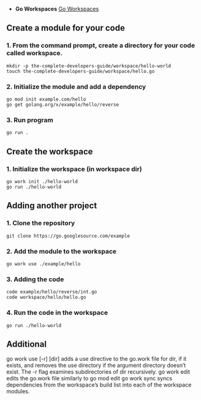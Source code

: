 - **Go Workspaces**
[Go Workspaces](https://go.dev/doc/tutorial/workspaces)

## Create a module for your code

### 1. From the command prompt, create a directory for your code called workspace.
```
mkdir -p the-complete-developers-guide/workspace/hello-world
touch the-complete-developers-guide/workspace/hello.go
```

### 2. Initialize the module and add a dependency
```
go mod init example.com/hello
go get golang.org/x/example/hello/reverse
```

### 3. Run program
```
go run .
```

## Create the workspace

### 1. Initialize the workspace (in workspace dir)
```
go work init ./hello-world 
go run ./hello-world
```

## Adding another project

### 1. Clone the repository
```
git clone https://go.googlesource.com/example
```

### 2. Add the module to the workspace
```
go work use ./example/hello
```

### 3. Adding the code
```
code example/hello/reverse/int.go
code workspace/hello/hello.go
```

### 4. Run the code in the workspace
```
go run ./hello-world
```

## Additional
go work use [-r] [dir] adds a use directive to the go.work file for dir, if it exists, and removes the use directory if the argument directory doesn’t exist. The -r flag examines subdirectories of dir recursively.
go work edit edits the go.work file similarly to go mod edit
go work sync syncs dependencies from the workspace’s build list into each of the workspace modules.